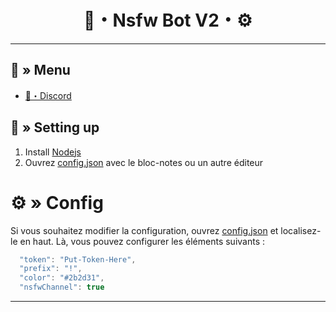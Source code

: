 <h1 align="center">
🔞・Nsfw Bot V2・⚙
</h1>

---
## <a id="menu"></a>🔱 » Menu

- [🌌・Discord](https://discord.gg/akamfr)

## <a id="setup"></a> 📁 » Setting up

1. Install [Nodejs](https://nodejs.org/)
2. Ouvrez [config.json](https://discord.gg/akamfr) avec le bloc-notes ou un autre éditeur

# <a id="config"></a>⚙ » Config

Si vous souhaitez modifier la configuration, ouvrez [config.json](https://discord.gg/akamfr) et localisez-le en haut. Là, vous pouvez configurer les éléments suivants :

```js
  "token": "Put-Token-Here",
  "prefix": "!",
  "color": "#2b2d31",
  "nsfwChannel": true
```

---
